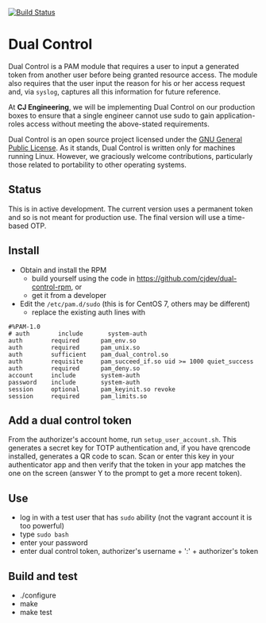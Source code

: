 [![Build Status](https://travis-ci.org/cjdev/dual-control.svg?branch=master)](https://travis-ci.org/cjdev/dual-control)

# Dual Control

Dual Control is a PAM module that requires a user to input a generated token from another user before being
granted resource access. The module also requires that the user input the reason for his or her access request
and, via `syslog`, captures all this information for future reference.

At **CJ Engineering**, we will be implementing Dual Control on our production boxes to ensure that a single
engineer cannot use sudo to gain application-roles access without meeting the above-stated requirements.

Dual Control is an open source project licensed under the [GNU General Public
License](https://github.com/cjdev/dual-control/blob/master/LICENSE).  As it stands, Dual Control is written
only for machines running Linux. However, we graciously welcome contributions, particularly those related to
portability to other operating systems.

## Status

This is in active development. The current version uses a permanent token and so is not meant for production
use. The final version will use a time-based OTP.

## Install

- Obtain and install the RPM
  - build yourself using the code in https://github.com/cjdev/dual-control-rpm, or
  - get it from a developer
- Edit the `/etc/pam.d/sudo`  (this is for CentOS 7, others may be different)
  - replace the existing auth lines with

```
#%PAM-1.0
# auth        include       system-auth
auth        required      pam_env.so
auth        required      pam_unix.so
auth        sufficient    pam_dual_control.so
auth        requisite     pam_succeed_if.so uid >= 1000 quiet_success
auth        required      pam_deny.so
account     include       system-auth
password    include       system-auth
session     optional      pam_keyinit.so revoke
session     required      pam_limits.so
```

## Add a dual control token

From the authorizer's account home, run `setup_user_account.sh`. This generates a secret key for TOTP
authentication and, if you have qrencode installed, generates a QR code to scan.  Scan or enter this key in
your authenticator app and then verify that the token in your app matches the one on the screen (answer Y to
the prompt to get a more recent token).

## Use

- log in with a test user that has `sudo` ability (not the vagrant account it is too powerful)
- type `sudo bash`
- enter your password
- enter dual control token, authorizer's username + ':' + authorizer's token

## Build and test

- ./configure
- make
- make test
